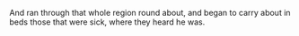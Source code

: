 And ran through that whole region round about, and began to carry about in beds those that were sick, where they heard he was.
